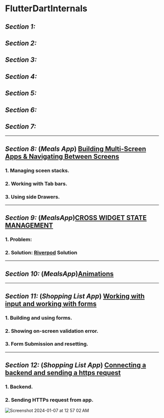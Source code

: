 # FlutterDartInternals

## ***Section 1:***
## ***Section 2:***
## ***Section 3:***
## ***Section 4:***
## ***Section 5:***
## ***Section 6:***
## ***Section 7:***
---
## ***Section 8:*** (*Meals App*) [Building Multi-Screen Apps & Navigating Between Screens](https://github.com/adityagaur0/meals.git)
### 1.  Managing sceen stacks.
### 2.  Working with Tab bars.
### 3.  Using side Drawers.
---
## ***Section 9:*** (*MealsApp*)[CROSS WIDGET STATE MANAGEMENT](https://github.com/adityagaur0/meals/blob/main/README.md#section-9-managing-app-wide-statemeals-app)
### 1.  Problem: 
### 2.  Solution: [Riverpod](https://riverpod.dev/docs/introduction/getting_started) Solution
---
## ***Section 10:*** (*MealsApp*)[Animations](https://github.com/adityagaur0/meals?tab=readme-ov-file#section-10-animationsmeals-app)
--- 
## ***Section 11:*** (*Shopping List App*) [Working with input and working with forms ](https://github.com/adityagaur0/shopping_list_app?tab=readme-ov-file#shopping_list)
### 1.  Building and using forms.
### 2.  Showing on-screen validation error.
### 3.  Form Submission and resetting.

--- 
## ***Section 12:*** (*Shopping List App*) [Connecting a backend and sending a https request](https://github.com/adityagaur0/shopping_list_app?tab=readme-ov-file#shopping_list)
### 1.  Backend.
### 2.  Sending HTTPs request from app.
![Screenshot 2024-01-07 at 12 57 02 AM](https://github.com/adityagaur0/Flutter-DartInternals.md/assets/112656570/6ef29344-64fd-49c5-8630-9b062ab02ecf)


